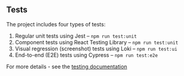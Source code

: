 ## Tests

The project includes four types of tests:

1) Regular unit tests using Jest – `npm run test:unit`
2) Component tests using React Testing Library – `npm run test:unit`
3) Visual regression (screenshot) tests using Loki – `npm run test:ui`
4) End-to-end (E2E) tests using Cypress – `npm run test:e2e`

For more details - see the [testing documentation](/docs/tests.md)